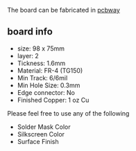 The board can be fabricated in [pcbway](https://www.pcbway.jp)

## board info

- size: 98 x 75mm
- layer: 2
- Tickness: 1.6mm
- Material: FR-4 (TG150)
- Min Track: 6/6mil
- Min Hole Size: 0.3mm
- Edge connector: No
- Finished Copper: 1 oz Cu

Please feel free to use any of the following
- Solder Mask Color
- Silkscreen Color
- Surface Finish
